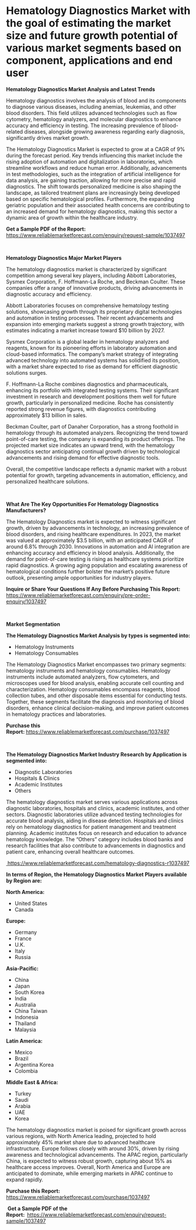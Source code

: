 <p><h1>Hematology Diagnostics Market with the goal of estimating the market size and future growth potential of various market segments based on component, applications and end user</h1></p><p><strong>Hematology Diagnostics Market Analysis and Latest Trends</strong></p>
<p><p>Hematology diagnostics involves the analysis of blood and its components to diagnose various diseases, including anemias, leukemias, and other blood disorders. This field utilizes advanced technologies such as flow cytometry, hematology analyzers, and molecular diagnostics to enhance accuracy and efficiency in testing. The increasing prevalence of blood-related diseases, alongside growing awareness regarding early diagnosis, significantly drives market growth.</p><p>The Hematology Diagnostics Market is expected to grow at a CAGR of 9% during the forecast period. Key trends influencing this market include the rising adoption of automation and digitalization in laboratories, which streamline workflows and reduce human error. Additionally, advancements in test methodologies, such as the integration of artificial intelligence for data analysis, are gaining traction, allowing for more precise and rapid diagnostics. The shift towards personalized medicine is also shaping the landscape, as tailored treatment plans are increasingly being developed based on specific hematological profiles. Furthermore, the expanding geriatric population and their associated health concerns are contributing to an increased demand for hematology diagnostics, making this sector a dynamic area of growth within the healthcare industry.</p></p>
<p><strong>Get a Sample PDF of the Report:&nbsp;</strong> <a href="https://www.reliablemarketforecast.com/enquiry/request-sample/1037497?utm_campaign=2299&utm_medium=2&utm_source=Github&utm_content=ia&utm_term=17042025&utm_id=hematology-diagnostics">https://www.reliablemarketforecast.com/enquiry/request-sample/1037497</a></p>
<p>&nbsp;</p>
<p><strong>Hematology Diagnostics Major Market Players</strong></p>
<p><p>The hematology diagnostics market is characterized by significant competition among several key players, including Abbott Laboratories, Sysmex Corporation, F. Hoffmann-La Roche, and Beckman Coulter. These companies offer a range of innovative products, driving advancements in diagnostic accuracy and efficiency.</p><p>Abbott Laboratories focuses on comprehensive hematology testing solutions, showcasing growth through its proprietary digital technologies and automation in testing processes. Their recent advancements and expansion into emerging markets suggest a strong growth trajectory, with estimates indicating a market increase toward $10 billion by 2027.</p><p>Sysmex Corporation is a global leader in hematology analyzers and reagents, known for its pioneering efforts in laboratory automation and cloud-based informatics. The company’s market strategy of integrating advanced technology into automated systems has solidified its position, with a market share expected to rise as demand for efficient diagnostic solutions surges.</p><p>F. Hoffmann-La Roche combines diagnostics and pharmaceuticals, enhancing its portfolio with integrated testing systems. Their significant investment in research and development positions them well for future growth, particularly in personalized medicine. Roche has consistently reported strong revenue figures, with diagnostics contributing approximately $13 billion in sales.</p><p>Beckman Coulter, part of Danaher Corporation, has a strong foothold in hematology through its automated analyzers. Recognizing the trend toward point-of-care testing, the company is expanding its product offerings. The projected market size indicates an upward trend, with the hematology diagnostics sector anticipating continual growth driven by technological advancements and rising demand for effective diagnostic tools.</p><p>Overall, the competitive landscape reflects a dynamic market with a robust potential for growth, targeting advancements in automation, efficiency, and personalized healthcare solutions.</p></p>
<p>&nbsp;</p>
<p><strong>What Are The Key Opportunities For Hematology Diagnostics Manufacturers?</strong></p>
<p><p>The Hematology Diagnostics market is expected to witness significant growth, driven by advancements in technology, an increasing prevalence of blood disorders, and rising healthcare expenditures. In 2023, the market was valued at approximately $3.5 billion, with an anticipated CAGR of around 6.8% through 2030. Innovations in automation and AI integration are enhancing accuracy and efficiency in blood analysis. Additionally, the demand for point-of-care testing is rising as healthcare systems prioritize rapid diagnostics. A growing aging population and escalating awareness of hematological conditions further bolster the market’s positive future outlook, presenting ample opportunities for industry players.</p></p>
<p><strong>Inquire or Share Your Questions If Any Before Purchasing This Report:</strong> <a href="https://www.reliablemarketforecast.com/enquiry/pre-order-enquiry/1037497?utm_campaign=2299&utm_medium=2&utm_source=Github&utm_content=ia&utm_term=17042025&utm_id=hematology-diagnostics">https://www.reliablemarketforecast.com/enquiry/pre-order-enquiry/1037497</a></p>
<p>&nbsp;</p>
<p><strong>Market Segmentation</strong></p>
<p><strong>The Hematology Diagnostics Market Analysis by types is segmented into:</strong></p>
<p><ul><li>Hematology Instruments</li><li>Hematology Consumables</li></ul></p>
<p><p>The Hematology Diagnostics Market encompasses two primary segments: hematology instruments and hematology consumables. Hematology instruments include automated analyzers, flow cytometers, and microscopes used for blood analysis, enabling accurate cell counting and characterization. Hematology consumables encompass reagents, blood collection tubes, and other disposable items essential for conducting tests. Together, these segments facilitate the diagnosis and monitoring of blood disorders, enhance clinical decision-making, and improve patient outcomes in hematology practices and laboratories.</p></p>
<p><strong>Purchase this Report:&nbsp;</strong><a href="https://www.reliablemarketforecast.com/purchase/1037497?utm_campaign=2299&utm_medium=2&utm_source=Github&utm_content=ia&utm_term=17042025&utm_id=hematology-diagnostics">https://www.reliablemarketforecast.com/purchase/1037497</a></p>
<p>&nbsp;</p>
<p><strong>The Hematology Diagnostics Market Industry Research by Application is segmented into:</strong></p>
<p><ul><li>Diagnostic Laboratories</li><li>Hospitals & Clinics</li><li>Academic Institutes</li><li>Others</li></ul></p>
<p><p>The hematology diagnostics market serves various applications across diagnostic laboratories, hospitals and clinics, academic institutes, and other sectors. Diagnostic laboratories utilize advanced testing technologies for accurate blood analysis, aiding in disease detection. Hospitals and clinics rely on hematology diagnostics for patient management and treatment planning. Academic institutes focus on research and education to advance hematology knowledge. The “Others” category includes blood banks and research facilities that also contribute to advancements in diagnostics and patient care, enhancing overall healthcare outcomes.</p></p>
<p><a href="https://www.reliablemarketforecast.com/hematology-diagnostics-r1037497?utm_campaign=2299&utm_medium=2&utm_source=Github&utm_content=ia&utm_term=17042025&utm_id=hematology-diagnostics">&nbsp;https://www.reliablemarketforecast.com/hematology-diagnostics-r1037497</a></p>
<p><strong>In terms of Region, the Hematology Diagnostics Market Players available by Region are:</strong></p>
<p>
    <p> <strong> North America: </strong>
        <ul>
            <li>United States</li>
            <li>Canada</li>
        </ul>
        </p> 
    <p> <strong> Europe: </strong>
        <ul>
            <li>Germany</li>
            <li>France</li>
            <li>U.K.</li>
            <li>Italy</li>
            <li>Russia</li>
        </ul>
        </p> 
    <p> <strong> Asia-Pacific: </strong>
        <ul>
            <li>China</li>
            <li>Japan</li>
            <li>South Korea</li>
            <li>India</li>
            <li>Australia</li>
            <li>China Taiwan</li>
            <li>Indonesia</li>
            <li>Thailand</li>
            <li>Malaysia</li>
        </ul>
        </p> 
    <p> <strong> Latin America: </strong>
        <ul>
            <li>Mexico</li>
            <li>Brazil</li>
            <li>Argentina Korea</li>
            <li>Colombia</li>
        </ul>
        </p> 
    <p> <strong> Middle East & Africa: </strong>
        <ul>
            <li>Turkey</li>
            <li>Saudi</li>
            <li>Arabia</li>
            <li>UAE</li>
            <li>Korea</li>
        </ul>
    </p>
    </p>
<p><p>The hematology diagnostics market is poised for significant growth across various regions, with North America leading, projected to hold approximately 45% market share due to advanced healthcare infrastructure. Europe follows closely with around 30%, driven by rising awareness and technological advancements. The APAC region, particularly China, is expected to witness robust growth, capturing about 15% as healthcare access improves. Overall, North America and Europe are anticipated to dominate, while emerging markets in APAC continue to expand rapidly.</p></p>
<p><strong>Purchase this Report: </strong><a href="https://www.reliablemarketforecast.com/purchase/1037497?utm_campaign=2299&utm_medium=2&utm_source=Github&utm_content=ia&utm_term=17042025&utm_id=hematology-diagnostics">https://www.reliablemarketforecast.com/purchase/1037497</a></p>
<p>&nbsp;<strong>Get a Sample PDF of the Report:&nbsp;&nbsp;</strong><a href="https://www.reliablemarketforecast.com/enquiry/request-sample/1037497?utm_campaign=2299&utm_medium=2&utm_source=Github&utm_content=ia&utm_term=17042025&utm_id=hematology-diagnostics">https://www.reliablemarketforecast.com/enquiry/request-sample/1037497</a></p>
<p><strong></strong></p>
<p><p></p><p></p><p></p></p>